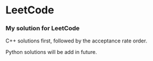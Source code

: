 LeetCode
========

### My solution for LeetCode

C++ solutions first, followed by the acceptance rate order.

Python solutions will be add in future.
